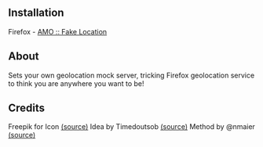 ## Installation
Firefox - [AMO :: Fake Location](https://addons.mozilla.org/en-US/firefox/addon/fake-location/)

## About
Sets your own geolocation mock server, tricking Firefox geolocation service to think you are anywhere you want to be!

## Credits
Freepik for Icon [(source)](http://www.flaticon.com/free-icon/geolocalization_143980)
Idea by Timedoutsob [(source)](https://www.reddit.com/r/firefox/comments/59ucfh/how_can_i_set_fake_my_geolocation_in_firefox/?ref=share&ref_source=link)
Method by @nmaier [(source)](http://stackoverflow.com/a/24937564/1828637)
